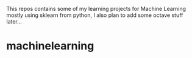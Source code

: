 This repos contains some of my learning projects for Machine Learning mostly using sklearn from python, I also plan to add some octave stuff later...
# machinelearning
